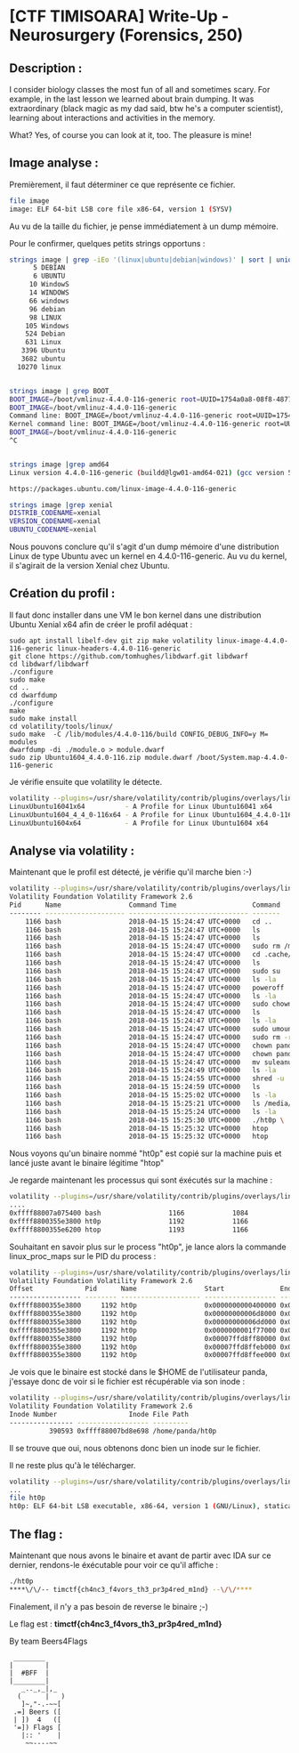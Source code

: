 # [CTF TIMISOARA] Write-Up - Neurosurgery  (Forensics, 250)

## Description :
I consider biology classes the most fun of all and sometimes scary.
For example, in the last lesson we learned about brain dumping. It
was extraordinary (black magic as my dad said, btw he's a computer
scientist), learning about interactions and activities in the memory.

What? Yes, of course you can look at it, too. The pleasure is mine!


## Image analyse :

Premièrement, il faut déterminer ce que représente ce fichier.

```BASH
file image 
image: ELF 64-bit LSB core file x86-64, version 1 (SYSV)
```

Au vu de la taille du fichier, je pense immédiatement à un dump mémoire.

Pour le confirmer, quelques petits strings opportuns :

```BASH
strings image | grep -iEo '(linux|ubuntu|debian|windows)' | sort | uniq -c | sort -n
      5 DEBIAN
      6 UBUNTU
     10 WindowS
     14 WINDOWS
     66 windows
     96 debian
     98 LINUX
    105 Windows
    524 Debian
    631 Linux
   3396 Ubuntu
   3682 ubuntu
  10270 linux


strings image | grep BOOT_
BOOT_IMAGE=/boot/vmlinuz-4.4.0-116-generic root=UUID=1754a0a8-08f8-4877-9489-b4e70e52d59a ro
BOOT_IMAGE=/boot/vmlinuz-4.4.0-116-generic
Command line: BOOT_IMAGE=/boot/vmlinuz-4.4.0-116-generic root=UUID=1754a0a8-08f8-4877-9489-b4e70e52d59a ro
Kernel command line: BOOT_IMAGE=/boot/vmlinuz-4.4.0-116-generic root=UUID=1754a0a8-08f8-4877-9489-b4e70e52d59a ro
BOOT_IMAGE=/boot/vmlinuz-4.4.0-116-generic
^C


strings image |grep amd64
Linux version 4.4.0-116-generic (buildd@lgw01-amd64-021) (gcc version 5.4.0 20160609 (Ubuntu 5.4.0-6ubuntu1~16.04.9) ) #140-Ubuntu SMP Mon Feb 12 21:23:04 UTC 2018 (Ubuntu 4.4.0-116.140-generic 4.4.98)

https://packages.ubuntu.com/linux-image-4.4.0-116-generic

strings image |grep xenial
DISTRIB_CODENAME=xenial
VERSION_CODENAME=xenial
UBUNTU_CODENAME=xenial
```

Nous pouvons conclure qu'il s'agit d'un dump mémoire d'une distribution Linux de type Ubuntu avec un kernel en 4.4.0-116-generic. Au vu du kernel, il s'agirait de la version Xenial chez Ubuntu.



## Création du profil :

Il faut donc installer dans une VM le bon kernel dans une distribution Ubuntu Xenial x64 afin de créer le profil adéquat :

```
sudo apt install libelf-dev git zip make volatility linux-image-4.4.0-116-generic linux-headers-4.4.0-116-generic
git clone https://github.com/tomhughes/libdwarf.git libdwarf
cd libdwarf/libdwarf
./configure
sudo make
cd ..
cd dwarfdump
./configure
make
sudo make install
cd volatility/tools/linux/
sudo make  -C /lib/modules/4.4.0-116/build CONFIG_DEBUG_INFO=y M= modules
dwarfdump -di ./module.o > module.dwarf
sudo zip Ubuntu1604_4.4.0-116.zip module.dwarf /boot/System.map-4.4.0-116-generic
```

Je vérifie ensuite que volatility le détecte.

```BASH
volatility --plugins=/usr/share/volatility/contrib/plugins/overlays/linux --info |grep "Profile" | grep "Ubuntu"
LinuxUbuntu16041x64          - A Profile for Linux Ubuntu16041 x64
LinuxUbuntu1604_4_4_0-116x64 - A Profile for Linux Ubuntu1604_4.4.0-116 x64
LinuxUbuntu1604x64           - A Profile for Linux Ubuntu1604 x64
```

## Analyse via volatility :

Maintenant que le profil est détecté, je vérifie qu'il marche bien :-)
```BASH
volatility --plugins=/usr/share/volatility/contrib/plugins/overlays/linux -f image --profile=LinuxUbuntu1604_4_4_0-116x64 linux_bash
Volatility Foundation Volatility Framework 2.6
Pid      Name                 Command Time                   Command
-------- -------------------- ------------------------------ -------
    1166 bash                 2018-04-15 15:24:47 UTC+0000   cd ..
    1166 bash                 2018-04-15 15:24:47 UTC+0000   ls
    1166 bash                 2018-04-15 15:24:47 UTC+0000   ls
    1166 bash                 2018-04-15 15:24:47 UTC+0000   sudo rm /media/sf_bin/
    1166 bash                 2018-04-15 15:24:47 UTC+0000   cd .cache/
    1166 bash                 2018-04-15 15:24:47 UTC+0000   ls
    1166 bash                 2018-04-15 15:24:47 UTC+0000   sudo su
    1166 bash                 2018-04-15 15:24:47 UTC+0000   ls -la
    1166 bash                 2018-04-15 15:24:47 UTC+0000   poweroff
    1166 bash                 2018-04-15 15:24:47 UTC+0000   ls -la
    1166 bash                 2018-04-15 15:24:47 UTC+0000   sudo chown panda:panda ht0p 
    1166 bash                 2018-04-15 15:24:47 UTC+0000   ls
    1166 bash                 2018-04-15 15:24:47 UTC+0000   ls -la
    1166 bash                 2018-04-15 15:24:47 UTC+0000   sudo umount /media/sf_bin 
    1166 bash                 2018-04-15 15:24:47 UTC+0000   sudo rm -r /media/sf_bin/
    1166 bash                 2018-04-15 15:24:47 UTC+0000   chown panda:panda ht0p 
    1166 bash                 2018-04-15 15:24:47 UTC+0000   chown panda:panda suleanu
    1166 bash                 2018-04-15 15:24:47 UTC+0000   mv suleanu ht0p
    1166 bash                 2018-04-15 15:24:49 UTC+0000   ls -la
    1166 bash                 2018-04-15 15:24:55 UTC+0000   shred -u .bash_history 
    1166 bash                 2018-04-15 15:24:59 UTC+0000   ls
    1166 bash                 2018-04-15 15:25:02 UTC+0000   ls -la
    1166 bash                 2018-04-15 15:25:21 UTC+0000   ls /media/
    1166 bash                 2018-04-15 15:25:24 UTC+0000   ls -la
    1166 bash                 2018-04-15 15:25:30 UTC+0000   ./ht0p \  &
    1166 bash                 2018-04-15 15:25:32 UTC+0000   htop
    1166 bash                 2018-04-15 15:25:32 UTC+0000   htop
```


Nous voyons qu'un binaire nommé "ht0p" est copié sur la machine puis et lancé juste avant le binaire légitime "htop"

Je regarde maintenant les processus qui sont éxécutés sur la machine :
```BASH
volatility --plugins=/usr/share/volatility/contrib/plugins/overlays/linux -f image --profile=LinuxUbuntu1604_4_4_0-116x64 linux_pslist
....
0xffff88007a075400 bash                 1166            1084            1000            1000   0x0000000035720000 2018-04-15 15:25:24 UTC+0000
0xffff8800355e3800 ht0p                 1192            1166            1000            1000   0x000000007b982000 2018-04-15 15:26:06 UTC+0000
0xffff8800355e6200 htop                 1193            1166            1000            1000   0x000000007b9a2000 2018-04-15 15:26:08 UTC+0000
```

Souhaitant en savoir plus sur le process "ht0p", je lance alors la commande linux_proc_maps sur le PID du process :
```BASH
volatility --plugins=/usr/share/volatility/contrib/plugins/overlays/linux -f image --profile=LinuxUbuntu1604_4_4_0-116x64 linux_proc_maps -p 1192
Volatility Foundation Volatility Framework 2.6
Offset             Pid      Name                 Start              End                Flags               Pgoff Major  Minor  Inode      File Path
------------------ -------- -------------------- ------------------ ------------------ ------ ------------------ ------ ------ ---------- ---------
0xffff8800355e3800     1192 ht0p                 0x0000000000400000 0x00000000004d9000 r-x                   0x0      8      1     390593 /home/panda/ht0p
0xffff8800355e3800     1192 ht0p                 0x00000000006d8000 0x00000000006dd000 rw-               0xd8000      8      1     390593 /home/panda/ht0p
0xffff8800355e3800     1192 ht0p                 0x00000000006dd000 0x00000000006e4000 rw-                   0x0      0      0          0 
0xffff8800355e3800     1192 ht0p                 0x0000000001f77000 0x0000000001f9a000 rw-                   0x0      0      0          0 [heap]
0xffff8800355e3800     1192 ht0p                 0x00007ffd8ff80000 0x00007ffd8ffa1000 rw-                   0x0      0      0          0 [stack]
0xffff8800355e3800     1192 ht0p                 0x00007ffd8ffeb000 0x00007ffd8ffee000 r--                   0x0      0      0          0 
0xffff8800355e3800     1192 ht0p                 0x00007ffd8ffee000 0x00007ffd8fff0000 r-x                   0x0      0      0          0 [vdso]
```


Je vois que le binaire est stocké dans le $HOME de l'utilisateur panda, j'essaye donc de voir si le fichier est récupérable via son inode :
```BASH
volatility --plugins=/usr/share/volatility/contrib/plugins/overlays/linux -f image --profile=LinuxUbuntu1604_4_4_0-116x64 linux_find_file -F "/home/panda/ht0p"
Volatility Foundation Volatility Framework 2.6
Inode Number                  Inode File Path
---------------- ------------------ ---------
          390593 0xffff88007bd8e698 /home/panda/ht0p
```

Il se trouve que oui, nous obtenons donc bien un inode sur le fichier.

Il ne reste plus qu'à le télécharger.
```BASH
volatility --plugins=/usr/share/volatility/contrib/plugins/overlays/linux -f image --profile=LinuxUbuntu1604_4_4_0-116x64 linux_find_file -i 0xffff88007bd8e698 -O ht0p
...
file ht0p 
ht0p: ELF 64-bit LSB executable, x86-64, version 1 (GNU/Linux), statically linked, for GNU/Linux 2.6.32, BuildID[sha1]=015d3ac9f4ba50287e556b432120e468916710ce, stripped

```


## The flag :

Maintenant que nous avons le binaire et avant de partir avec IDA sur ce dernier, rendons-le éxécutable pour voir ce qu'il affiche :

```BASH
./ht0p 
****\/\/-- timctf{ch4nc3_f4vors_th3_pr3p4red_m1nd} --\/\/**** 
```

Finalement, il n'y a pas besoin de reverse le binaire ;-)

Le flag est : **timctf{ch4nc3_f4vors_th3_pr3p4red_m1nd}**


By team Beers4Flags


```
 ________
|        |
|  #BFF  |
|________|
   _.._,_|,_
  (      |   )
   ]~,"-.-~~[
 .=] Beers ([
 | ])  4   ([
 '=]) Flags [
   |:: '    |
    ~~----~~
```
